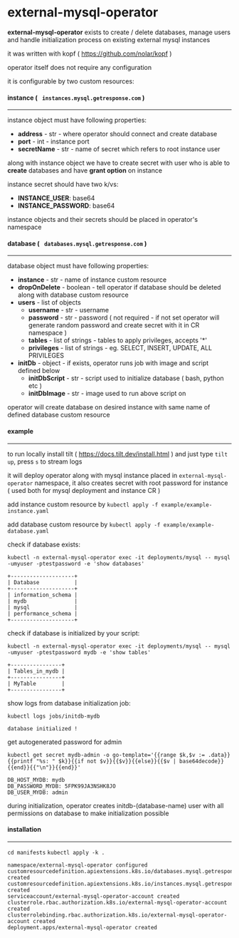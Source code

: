 # external-mysql-operator

**external-mysql-operator** exists to create / delete databases, manage users and handle initialization process on existing external mysql instances

it was written with kopf ( https://github.com/nolar/kopf )

operator itself does not require any configuration

it is configurable by two custom resources:

####  instance ( ` instances.mysql.getresponse.com` )
---
instance object must have following properties:
   * **address** - str - where operator should connect and create database 
   * **port** - int - instance port
   * **secretName** - str - name of secret which refers to root instance user

   along with instance object we have to create secret with user who is able to **create** databases and have **grant option** on instance

instance secret should have two k/vs:
   - **INSTANCE_USER**: base64
   - **INSTANCE_PASSWORD**: base64


instance objects and their secrets should be placed in operator's namespace

####  database ( ` databases.mysql.getresponse.com` )
---
   database object must have following properties:
   * **instance** - str - name of instance custom resource
   * **dropOnDelete** - boolean - tell operator if database should be deleted along with database custom resource
   * **users** - list of objects
      * **username** - str - username
      * **password** - str - password ( not required - if not set operator will generate random password and create secret with it in CR namespace )
      * **tables** - list of strings - tables to apply privileges, accepts '*'
      * **privileges** - list of strings - eg. SELECT, INSERT, UPDATE, ALL PRIVILEGES
   * **initDb** - object - if exists, operator runs job with image and script defined below
      * **initDbScript** - str - script used to initialize database ( bash, python etc )
      * **initDbImage** - str - image used to run above script on

operator will create database on desired instance with same name of defined database custom resource

#### example
---
to run locally install tilt ( https://docs.tilt.dev/install.html ) and just type `tilt up`,  press `s` to stream logs

it will deploy operator along with mysql instance placed in `external-mysql-operator` namespace, it also creates secret with root password for instance ( used both for mysql deployment and instance CR )

add instance custom resource by `kubectl apply -f example/example-instance.yaml`

add database custom resource by `kubectl apply -f example/example-database.yaml`

check if database exists:

`kubectl -n external-mysql-operator exec -it deployments/mysql -- mysql -umyuser -ptestpassword -e 'show databases'`
```
+--------------------+
| Database           |
+--------------------+
| information_schema |
| mydb               |
| mysql              |
| performance_schema |
+--------------------+
```
check if database is initialized by your script:

`kubectl -n external-mysql-operator exec -it deployments/mysql -- mysql -umyuser -ptestpassword mydb -e 'show tables'`

```
+----------------+
| Tables_in_mydb |
+----------------+
| MyTable        |
+----------------+
```

show logs from database initialization job:

`kubectl logs jobs/initdb-mydb`
```
database initialized !
```

get autogenerated password for admin

`kubectl get secret mydb-admin -o go-template='{{range $k,$v := .data}}{{printf "%s: " $k}}{{if not $v}}{{$v}}{{else}}{{$v | base64decode}}{{end}}{{"\n"}}{{end}}'`
```
DB_HOST_MYDB: mydb
DB_PASSWORD_MYDB: 5FPK99JA3NSHK8JO
DB_USER_MYDB: admin
```

during initialization, operator creates initdb-(database-name) user with all permissions on database to make initialization possible

#### installation
---
`cd manifests`
`kubectl apply -k .`
```
namespace/external-mysql-operator configured
customresourcedefinition.apiextensions.k8s.io/databases.mysql.getresponse.com created
customresourcedefinition.apiextensions.k8s.io/instances.mysql.getresponse.com created
serviceaccount/external-mysql-operator-account created
clusterrole.rbac.authorization.k8s.io/external-mysql-operator-account created
clusterrolebinding.rbac.authorization.k8s.io/external-mysql-operator-account created
deployment.apps/external-mysql-operator created
```
